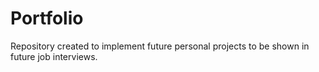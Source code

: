 # Portfolio
Repository created to implement future personal projects to be shown in future job interviews.
